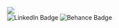 
<div id="header align="center>
    <img src="https://giphy.com/gifs/cat-hacker-webs-o0vwzuFwCGAFO" />
</div>
<div id="badges">
  <img src="https://img.shields.io/badge/LinkedIn-blue?style=flat&logo=linkedin&logoColor=white" alt="LinkedIn Badge"/>
  <img src="https://img.shields.io/badge/Behance-blue?style=flat&logo=behance&logoColor=informational" alt="Behance Badge"/>
</div>

